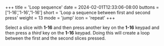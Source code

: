 +++
title = 'Loop sequence'
date = 2024-02-01T12:33:06-08:00
buttons = ['1-16','1-16','1-16']
short = 'Loop a sequence between first and second press'
weight = 13
mode = 'jump'
icon = 'repeat'
+++


Select a slice with **1-16** and then press another key on the **1-16** keypad and then press a *third* key on the **1-16** keypad. Doing this will create a loop between the first and the second slices pressed. 
